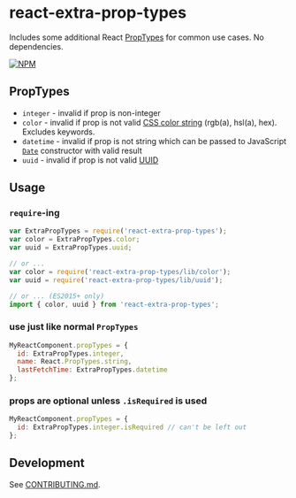 # react-extra-prop-types

Includes some additional React [PropTypes](https://facebook.github.io/react/docs/typechecking-with-proptypes.html) for common use cases. No dependencies.

[![NPM](https://nodei.co/npm/react-extra-prop-types.png)](https://npmjs.org/package/react-extra-prop-types)

## PropTypes

* `integer` - invalid if prop is non-integer
* `color` - invalid if prop is not valid [CSS color string](https://developer.mozilla.org/en-US/docs/Web/CSS/color_value) (rgb(a), hsl(a), hex). Excludes keywords.
* `datetime` - invalid if prop is not string which can be passed to JavaScript [`Date`](https://developer.mozilla.org/en-US/docs/Web/JavaScript/Reference/Global_Objects/Date) constructor with valid result
* `uuid` - invalid if prop is not valid [UUID](https://en.wikipedia.org/wiki/Universally_unique_identifier)

## Usage

### `require`-ing

```javascript
var ExtraPropTypes = require('react-extra-prop-types');
var color = ExtraPropTypes.color;
var uuid = ExtraPropTypes.uuid;

// or ...
var color = require('react-extra-prop-types/lib/color');
var uuid = require('react-extra-prop-types/lib/uuid');

// or ... (ES2015+ only)
import { color, uuid } from 'react-extra-prop-types';
```

### use just like normal `PropTypes`

```javascript
MyReactComponent.propTypes = {
  id: ExtraPropTypes.integer,
  name: React.PropTypes.string,
  lastFetchTime: ExtraPropTypes.datetime
};
```

### props are optional unless `.isRequired` is used

```javascript
MyReactComponent.propTypes = {
  id: ExtraPropTypes.integer.isRequired // can't be left out
};
```

## Development

See [CONTRIBUTING.md](CONTRIBUTING.md).
